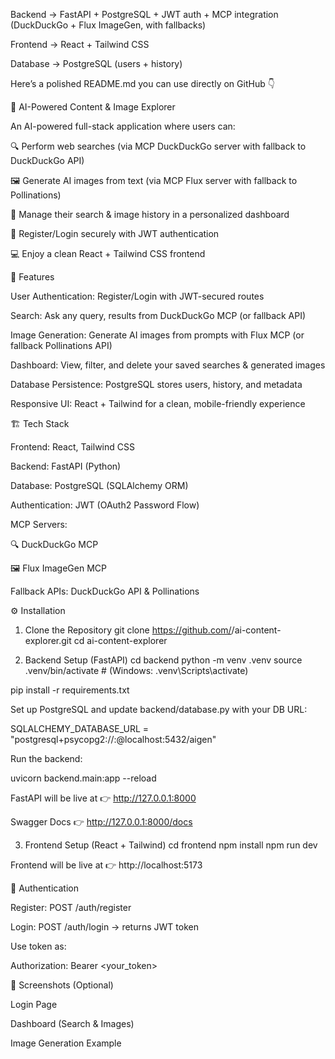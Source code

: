 Backend → FastAPI + PostgreSQL + JWT auth + MCP integration (DuckDuckGo + Flux ImageGen, with fallbacks)

Frontend → React + Tailwind CSS

Database → PostgreSQL (users + history)

Here’s a polished README.md you can use directly on GitHub 👇

🚀 AI-Powered Content & Image Explorer

An AI-powered full-stack application where users can:

🔍 Perform web searches (via MCP DuckDuckGo server with fallback to DuckDuckGo API)

🖼️ Generate AI images from text (via MCP Flux server with fallback to Pollinations)

📜 Manage their search & image history in a personalized dashboard

🔐 Register/Login securely with JWT authentication

💻 Enjoy a clean React + Tailwind CSS frontend

🌟 Features

User Authentication: Register/Login with JWT-secured routes

Search: Ask any query, results from DuckDuckGo MCP (or fallback API)

Image Generation: Generate AI images from prompts with Flux MCP (or fallback Pollinations API)

Dashboard: View, filter, and delete your saved searches & generated images

Database Persistence: PostgreSQL stores users, history, and metadata

Responsive UI: React + Tailwind for a clean, mobile-friendly experience

🏗️ Tech Stack

Frontend: React, Tailwind CSS

Backend: FastAPI (Python)

Database: PostgreSQL (SQLAlchemy ORM)

Authentication: JWT (OAuth2 Password Flow)

MCP Servers:

🔍 DuckDuckGo MCP

🖼️ Flux ImageGen MCP

Fallback APIs: DuckDuckGo API & Pollinations

⚙️ Installation
1. Clone the Repository
git clone https://github.com/<your-username>/ai-content-explorer.git
cd ai-content-explorer

2. Backend Setup (FastAPI)
cd backend
python -m venv .venv
source .venv/bin/activate    # (Windows: .venv\Scripts\activate)

pip install -r requirements.txt


Set up PostgreSQL and update backend/database.py with your DB URL:

SQLALCHEMY_DATABASE_URL = "postgresql+psycopg2://<user>:<password>@localhost:5432/aigen"


Run the backend:

uvicorn backend.main:app --reload


FastAPI will be live at 👉 http://127.0.0.1:8000

Swagger Docs 👉 http://127.0.0.1:8000/docs

3. Frontend Setup (React + Tailwind)
cd frontend
npm install
npm run dev


Frontend will be live at 👉 http://localhost:5173

🔑 Authentication

Register: POST /auth/register

Login: POST /auth/login → returns JWT token

Use token as:

Authorization: Bearer <your_token>

📸 Screenshots (Optional)

Login Page

Dashboard (Search & Images)

Image Generation Example
